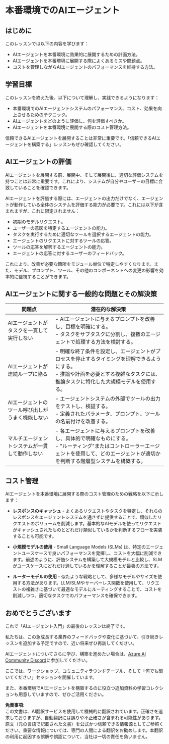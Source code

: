 # 本番環境でのAIエージェント

## はじめに

このレッスンでは以下の内容を学びます：

- AIエージェントを本番環境に効果的に展開するための計画方法。
- AIエージェントを本番環境に展開する際によくあるミスや問題点。
- コストを管理しながらAIエージェントのパフォーマンスを維持する方法。

## 学習目標

このレッスンを終えた後、以下について理解し、実践できるようになります：

- 本番環境でのAIエージェントシステムのパフォーマンス、コスト、効果を向上させるためのテクニック。
- AIエージェントをどのように評価し、何を評価すべきか。
- AIエージェントを本番環境に展開する際のコスト管理方法。

信頼できるAIエージェントを展開することは非常に重要です。「信頼できるAIエージェントを構築する」レッスンもぜひ確認してください。

## AIエージェントの評価

AIエージェントを展開する前、展開中、そして展開後に、適切な評価システムを持つことは非常に重要です。これにより、システムが自分やユーザーの目標に合致していることを確認できます。

AIエージェントを評価する際には、エージェントの出力だけでなく、エージェントが動作している全体のシステムを評価する能力が必要です。これには以下が含まれますが、これに限定されません：

- 初期のモデルリクエスト。
- ユーザーの意図を特定するエージェントの能力。
- タスクを実行するために適切なツールを選択するエージェントの能力。
- エージェントのリクエストに対するツールの応答。
- ツールの応答を解釈するエージェントの能力。
- エージェントの応答に対するユーザーのフィードバック。

これにより、改善が必要な箇所をモジュール単位で特定しやすくなります。また、モデル、プロンプト、ツール、その他のコンポーネントへの変更の影響を効率的に監視することができます。

## AIエージェントに関する一般的な問題とその解決策

| **問題点**                                    | **潜在的な解決策**                                                                                                                                                                                                          |
| --------------------------------------------- | --------------------------------------------------------------------------------------------------------------------------------------------------------------------------------------------------------------------------- |
| AIエージェントがタスクを一貫して実行しない    | - AIエージェントに与えるプロンプトを改善し、目標を明確にする。<br>- タスクをサブタスクに分割し、複数のエージェントで処理する方法を検討する。                                                                                 |
| AIエージェントが連続ループに陥る              | - 明確な終了条件を設定し、エージェントがプロセスを停止するタイミングを理解できるようにする。<br>- 推論や計画を必要とする複雑なタスクには、推論タスクに特化した大規模モデルを使用する。                                           |
| AIエージェントのツール呼び出しがうまく機能しない | - エージェントシステムの外部でツールの出力をテストし、検証する。<br>- 定義されたパラメータ、プロンプト、ツールの名前付けを改善する。                                                                                          |
| マルチエージェントシステムが一貫して動作しない | - 各エージェントに与えるプロンプトを改善し、具体的で明確なものにする。<br>- "ルーティング"またはコントローラーエージェントを使用して、どのエージェントが適切かを判断する階層型システムを構築する。                                |

## コスト管理

AIエージェントを本番環境に展開する際のコスト管理のための戦略を以下に示します：

- **レスポンスのキャッシュ** - よくあるリクエストやタスクを特定し、それらのレスポンスをエージェントシステムを通さずに提供することで、類似したリクエストのボリュームを削減します。基本的なAIモデルを使ってリクエストがキャッシュされたものとどれだけ類似しているかを判断するフローを実装することも可能です。

- **小規模モデルの使用** - Small Language Models (SLMs) は、特定のエージェントユースケースで良いパフォーマンスを発揮し、コストを大幅に削減できます。前述のように、評価システムを構築して大規模モデルと比較し、SLMがユースケースにどれだけ適しているかを理解することが最善の方法です。

- **ルーターモデルの使用** - 似たような戦略として、多様なモデルやサイズを使用する方法があります。LLM/SLMやサーバーレス関数を使用して、リクエストの複雑さに基づいて最適なモデルにルーティングすることで、コストを削減しつつ、適切なタスクでのパフォーマンスを確保できます。

## おめでとうございます  

これで「AIエージェント入門」の最後のレッスンは終了です。

私たちは、この急成長する業界のフィードバックや変化に基づいて、引き続きレッスンを追加する予定ですので、近い将来ぜひ再訪してください。

AIエージェントについてさらに学び、構築を進めたい場合は、[Azure AI Community Discord](https://discord.gg/kzRShWzttr)に参加してください。

ここでは、ワークショップ、コミュニティラウンドテーブル、そして「何でも聞いてください」セッションを開催しています。

また、本番環境でAIエージェントを構築するのに役立つ追加資料の学習コレクションも用意していますので、ぜひご活用ください。

**免責事項**:  
この文書は、AI翻訳サービスを使用して機械的に翻訳されています。正確さを追求しておりますが、自動翻訳には誤りや不正確さが含まれる可能性があります。原文（元の言語で記載された文書）を公式かつ信頼できる情報源としてご参照ください。重要な情報については、専門の人間による翻訳をお勧めします。本翻訳の利用に起因する誤解や誤認について、当社は一切の責任を負いません。